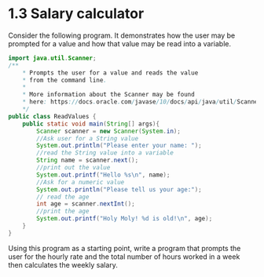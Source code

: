 # 1.3 Salary calculator

Consider the following program. It demonstrates how the user may be prompted for a value and how that value may be read into a variable.

  
```java
import java.util.Scanner;
/**
    * Prompts the user for a value and reads the value
    * from the command line.
    * 
    * More information about the Scanner may be found
    * here: https://docs.oracle.com/javase/10/docs/api/java/util/Scanner.html
    */
public class ReadValues {
    public static void main(String[] args){
        Scanner scanner = new Scanner(System.in);
        //Ask user for a String value
        System.out.println("Please enter your name: ");
        //read the String value into a variable
        String name = scanner.next();
        //print out the value
        System.out.printf("Hello %s\n", name);
        //Ask for a numeric value
        System.out.println("Please tell us your age:");
        // read the age
        int age = scanner.nextInt();
        //print the age
        System.out.printf("Holy Moly! %d is old!\n", age);
    }
}
```

Using this program as a starting point, write a program that prompts the user for the hourly rate and the total number of hours worked in a week then calculates the weekly salary.